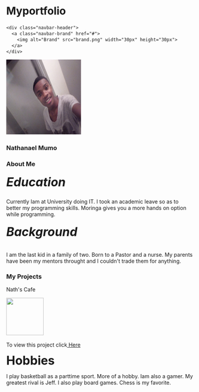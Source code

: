 # Myportfolio
<!DOCTYPE html>
<html lang="en">
  <head>
      <title>Nathanael Mumo</title>
      <link rel="shortcut icon" href="brand.png">
      <link rel="stylesheet" type="text/css" href="index.css">
      <meta charset="utf-8">
      <meta name="viewport" content="width=device-width, initial-scale=1">
      <link rel="stylesheet" href="https://maxcdn.bootstrapcdn.com/bootstrap/3.3.7/css/bootstrap.min.css">
      <script src="https://ajax.googleapis.com/ajax/libs/jquery/3.2.0/jquery.min.js"></script>
      <script src="https://maxcdn.bootstrapcdn.com/bootstrap/3.3.7/js/bootstrap.min.js"></script>

</head>
<body>

<nav class="navbar navbar-default">


    <div class="navbar-header">
      <a class="navbar-brand" href="#">
        <img alt="Brand" src="brand.png" width="30px" height="30px">
      </a>
    </div>

</nav>

   <div class="container-fluid bg-1 text-center">
    <img src="IMG_20170422_193851.jpg" alt="nath" width="200px" height="200px"><br>
    <h3>Nathanael Mumo</h3>
  </div>
  <div class="container-fluid-flow bg-2 text-center">
  <h3>About Me</h3>
    <div class="col-sm-4">
    <h5><b><font size="6">Education</font></b></h5>
      <p>Currently Iam at University doing IT. I took an academic leave so as to better my programming skills. Moringa gives you a more hands on option while programming.</p>
<div class="container-fluid-flow bg-3 text-center">
</div>
    </div>
    <div class="col-sm-4">
      <h6><b><font size="6">Background</font></b></h6>
        <p>I am the last kid in a family of two. Born to a Pastor and a nurse. My parents have been my mentors throught and I couldn't trade them for anything.</p>
<h3>My Projects</h3>
<div class="container-fluid 3 text-center">
  <p>Nath's Cafe</p>
  <img src="http://cdn.arn.com.au/media/7596209/kfc.jpg" width="100px" height="100px">
  <p>To view this project click<a href="https://nathanmumo.github.io/Nath-Cafe"> Here</a>
</div>
    </div>
    <div class="col-sm-4">
      <h7><b><font size="6">Hobbies</font></b></h7>
      <p>I play basketball as a parttime sport. More of a hobby. Iam also a gamer. My greatest rival is Jeff. I also play board games. Chess is my favorite.</p>
  </div>
</div>

 </body>

